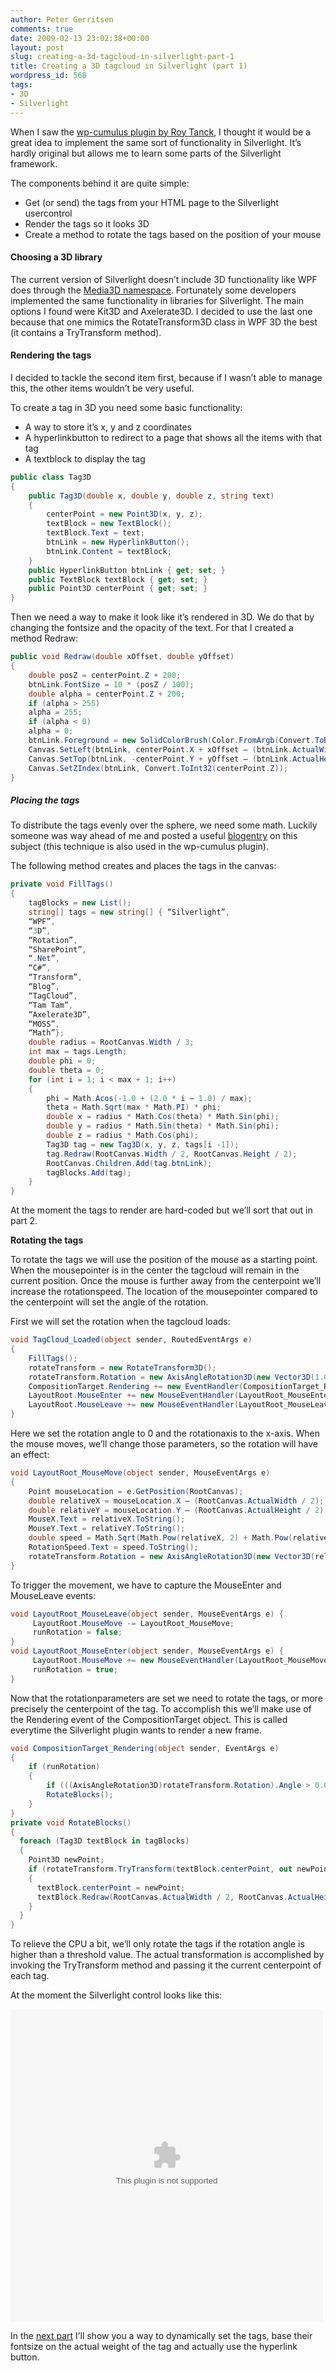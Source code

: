 ```yaml
---
author: Peter Gerritsen
comments: true
date: 2009-02-13 23:02:38+00:00
layout: post
slug: creating-a-3d-tagcloud-in-silverlight-part-1
title: Creating a 3D tagcloud in Silverlight (part 1)
wordpress_id: 568
tags:
- 3D
- Silverlight
---
```


When I saw the [wp-cumulus plugin by Roy Tanck](http://www.roytanck.com/2008/03/15/wp-cumulus-released/), I thought it would be a great idea to implement the same sort of functionality in Silverlight. It’s hardly original but allows me to learn some parts of the Silverlight framework.

The components behind it are quite simple:

  * Get (or send) the tags from your HTML page to the Silverlight usercontrol
  * Render the tags so it looks 3D
  * Create a method to rotate the tags based on the position of your mouse

#### Choosing a 3D library

The current version of Silverlight doesn’t include 3D functionality like WPF does through the [Media3D namespace](http://msdn.microsoft.com/en-us/library/system.windows.media.media3d.aspx). Fortunately some developers implemented the same functionality in libraries for Silverlight. The main options I found were Kit3D and Axelerate3D. I decided to use the last one because that one mimics the RotateTransform3D class in WPF 3D the best (it contains a TryTransform method).

#### Rendering the tags

I decided to tackle the second item first, because if I wasn’t able to manage this, the other items wouldn’t be very useful.

To create a tag in 3D you need some basic functionality:

  * A way to store it’s x, y and z coordinates
  * A hyperlinkbutton to redirect to a page that shows all the items with that tag
  * A textblock to display the tag

```csharp
public class Tag3D
{
    public Tag3D(double x, double y, double z, string text)
    {
        centerPoint = new Point3D(x, y, z);
        textBlock = new TextBlock();
        textBlock.Text = text;
        btnLink = new HyperlinkButton();
        btnLink.Content = textBlock;
    }
    public HyperlinkButton btnLink { get; set; }
    public TextBlock textBlock { get; set; }
    public Point3D centerPoint { get; set; }
}
```

Then we need a way to make it look like it’s rendered in 3D. We do that by changing the fontsize and the opacity of the text. For that I created a method Redraw:

```csharp
public void Redraw(double xOffset, double yOffset)
{
    double posZ = centerPoint.Z + 200;
    btnLink.FontSize = 10 * (posZ / 100);
    double alpha = centerPoint.Z + 200;
    if (alpha > 255)
    alpha = 255;
    if (alpha < 0)
    alpha = 0;
    btnLink.Foreground = new SolidColorBrush(Color.FromArgb(Convert.ToByte(alpha), 0, 0, ));
    Canvas.SetLeft(btnLink, centerPoint.X + xOffset – (btnLink.ActualWidth / 2));
    Canvas.SetTop(btnLink, -centerPoint.Y + yOffset – (btnLink.ActualHeight/ 2));
    Canvas.SetZIndex(btnLink, Convert.ToInt32(centerPoint.Z));
}
```

##### Placing the tags


To distribute the tags evenly over the sphere, we need some math. Luckily someone was way ahead of me and posted a useful [blogentry](http://blog.massivecube.com/?p=9.) on this subject (this technique is also used in the wp-cumulus plugin).

The following method creates and places the tags in the canvas:

```csharp
private void FillTags()
{
    tagBlocks = new List();
    string[] tags = new string[] { “Silverlight”,
    “WPF”,
    “3D”,
    “Rotation”,
    “SharePoint”,
    “.Net”,
    “C#”,
    “Transform”,
    “Blog”,
    “TagCloud”,
    “Tam Tam”,
    “Axelerate3D”,
    “MOSS”,
    “Math”};
    double radius = RootCanvas.Width / 3;
    int max = tags.Length;
    double phi = 0;
    double theta = 0;
    for (int i = 1; i < max + 1; i++)
    {
        phi = Math.Acos(-1.0 + (2.0 * i – 1.0) / max);
        theta = Math.Sqrt(max * Math.PI) * phi;
        double x = radius * Math.Cos(theta) * Math.Sin(phi);
        double y = radius * Math.Sin(theta) * Math.Sin(phi);
        double z = radius * Math.Cos(phi);
        Tag3D tag = new Tag3D(x, y, z, tags[i -1]);
        tag.Redraw(RootCanvas.Width / 2, RootCanvas.Height / 2);
        RootCanvas.Children.Add(tag.btnLink);
        tagBlocks.Add(tag);
    }
}
```

At the moment the tags to render are hard-coded but we’ll sort that out in part 2.

**Rotating the tags**

To rotate the tags we will use the position of the mouse as a starting point. When the mousepointer is in the center the tagcloud will remain in the current position. Once the mouse is further away from the centerpoint we’ll increase the rotationspeed. The location of the mousepointer compared to the centerpoint will set the angle of the rotation.

First we will set the rotation when the tagcloud loads:

```csharp
void TagCloud_Loaded(object sender, RoutedEventArgs e)
{
    FillTags();
    rotateTransform = new RotateTransform3D();
    rotateTransform.Rotation = new AxisAngleRotation3D(new Vector3D(1.0, 0.0, 0.0), 0);
    CompositionTarget.Rendering += new EventHandler(CompositionTarget_Rendering);
    LayoutRoot.MouseEnter += new MouseEventHandler(LayoutRoot_MouseEnter);
    LayoutRoot.MouseLeave += new MouseEventHandler(LayoutRoot_MouseLeave);
}
```

Here we set the rotation angle to 0 and the rotationaxis to the x-axis. When the mouse moves, we’ll change those parameters, so the rotation will have an effect:

```csharp
void LayoutRoot_MouseMove(object sender, MouseEventArgs e)
{
    Point mouseLocation = e.GetPosition(RootCanvas);
    double relativeX = mouseLocation.X – (RootCanvas.ActualWidth / 2);
    double relativeY = mouseLocation.Y – (RootCanvas.ActualHeight / 2);
    MouseX.Text = relativeX.ToString();
    MouseY.Text = relativeY.ToString();
    double speed = Math.Sqrt(Math.Pow(relativeX, 2) + Math.Pow(relativeY, 2)) / 170;
    RotationSpeed.Text = speed.ToString();
    rotateTransform.Rotation = new AxisAngleRotation3D(new Vector3D(relativeY, relativeX, 0), speed);
}
```

To trigger the movement, we have to capture the MouseEnter and MouseLeave events:

```csharp
void LayoutRoot_MouseLeave(object sender, MouseEventArgs e) {
     LayoutRoot.MouseMove -= LayoutRoot_MouseMove;
     runRotation = false;
}
void LayoutRoot_MouseEnter(object sender, MouseEventArgs e) {
     LayoutRoot.MouseMove += new MouseEventHandler(LayoutRoot_MouseMove);
     runRotation = true;
}
```

Now that the rotationparameters are set we need to rotate the tags, or more precisely the centerpoint of the tag. To accomplish this we’ll make use of the Rendering event of the CompositionTarget object. This is called everytime the Silverlight plugin wants to render a new frame.

```csharp
void CompositionTarget_Rendering(object sender, EventArgs e)
{
    if (runRotation)
    {
        if (((AxisAngleRotation3D)rotateTransform.Rotation).Angle > 0.05)
        RotateBlocks();
    }
}
private void RotateBlocks()
{
  foreach (Tag3D textBlock in tagBlocks)
  {
    Point3D newPoint;
    if (rotateTransform.TryTransform(textBlock.centerPoint, out newPoint))
    {
      textBlock.centerPoint = newPoint;
      textBlock.Redraw(RootCanvas.ActualWidth / 2, RootCanvas.ActualHeight / 2);
    }
  }
}
```

To relieve the CPU a bit, we’ll only rotate the tags if the rotation angle is higher than a threshold value. The actual transformation is accomplished by invoking the TryTransform method and passing it the current centerpoint of each tag.

At the moment the Silverlight control looks like this:

<div id="silverlightControlHost">
<object data="data:application/x-silverlight-2," type="application/x-silverlight-2" width="500px" height="500px"><param name="source" value="/images/old/3DTagCloudStep1.xap" /><param name="background" value="white" /><param name="minRuntimeVersion" value="2.0.40115.0" /><param name="autoupgrade" value="true" /><param name="enableHtmlAccess" value="true" /><param name="src" value="data:application/x-silverlight-2," /></object></div>

In the [next part](http://blog.petergerritsen.nl/2009/02/19/creating-a-3d-tagcloud-in-silverlight-part-2/) I’ll show you a way to dynamically set the tags, base their fontsize on the actual weight of the tag and actually use the hyperlink button.
